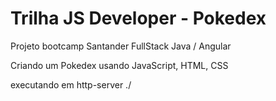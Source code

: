 # Trilha JS Developer - Pokedex

Projeto bootcamp Santander FullStack Java / Angular

Criando um Pokedex usando JavaScript, HTML, CSS

executando em http-server ./
